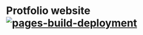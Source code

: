 

# Protfolio website [![pages-build-deployment](https://github.com/ntedgi/protfolio/actions/workflows/pages/pages-build-deployment/badge.svg)](https://github.com/ntedgi/protfolio/actions/workflows/pages/pages-build-deployment)